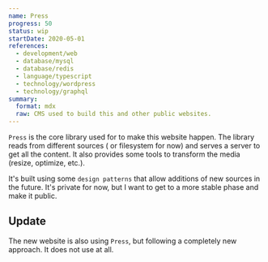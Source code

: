 ```yaml
---
name: Press
progress: 50
status: wip
startDate: 2020-05-01
references:
  - development/web
  - database/mysql
  - database/redis
  - language/typescript
  - technology/wordpress
  - technology/graphql
summary:
  format: mdx
  raw: CMS used to build this and other public websites.
---
```


`Press` is the core library used for to make this website happen. The library reads from different sources ([](technology/wordpress) or filesystem for now) and serves a [](technology/graphql) server to get all the content. It also provides some tools to transform the media (resize, optimize, etc.).

It's built using some `design patterns` that allow additions of new sources in the future. It's private for now, but I want to get to a more stable phase and make it public.

## Update

The new website is also using `Press`, but following a completely new approach. It does not use [](technology/graphql) at all.
